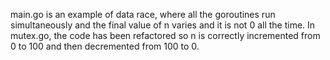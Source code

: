 main.go is an example of data race, where all the goroutines run simultaneously and the final value of n varies and it is not 0 all the time. In mutex.go, the code has been refactored so n is correctly incremented from 0 to 100 and then decremented from 100 to 0.